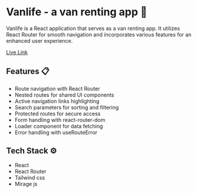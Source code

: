 # Vanlife - a van renting app 🚙

Vanlife is a React application that serves as a van renting app. It utilizes React Router for smooth navigation and incorporates various features for an enhanced user experience.

[Live Link](https://yuvraj-van-renting-app.netlify.app/)


## Features 📋

- Route navigation with React Router
- Nested routes for shared UI components
- Active navigation links highlighting
- Search parameters for sorting and filtering
- Protected routes for secure access
- Form handling with react-router-dom
- Loader component for data fetching
- Error handling with useRouteError

## Tech Stack ⚙️

- React
- React Router
- Tailwind css
- Mirage js